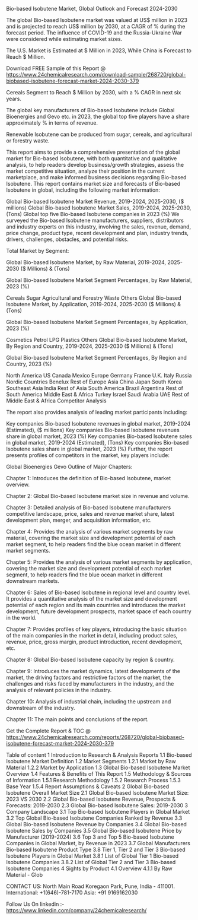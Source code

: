 Bio-based Isobutene Market, Global Outlook and Forecast 2024-2030

The global Bio-based Isobutene market was valued at US$ million in 2023 and is projected to reach US$ million by 2030, at a CAGR of % during the forecast period. The influence of COVID-19 and the Russia-Ukraine War were considered while estimating market sizes.

The U.S. Market is Estimated at $ Million in 2023, While China is Forecast to Reach $ Million.

Download FREE Sample of this Report @ https://www.24chemicalresearch.com/download-sample/268720/global-biobased-isobutene-forecast-market-2024-2030-379

Cereals Segment to Reach $ Million by 2030, with a % CAGR in next six years.

The global key manufacturers of Bio-based Isobutene include Global Bioenergies and Gevo etc. in 2023, the global top five players have a share approximately % in terms of revenue.

Renewable Isobutene can be produced from sugar, cereals, and agricultural or forestry waste.

This report aims to provide a comprehensive presentation of the global market for Bio-based Isobutene, with both quantitative and qualitative analysis, to help readers develop business/growth strategies, assess the market competitive situation, analyze their position in the current marketplace, and make informed business decisions regarding Bio-based Isobutene. This report contains market size and forecasts of Bio-based Isobutene in global, including the following market information:

Global Bio-based Isobutene Market Revenue, 2019-2024, 2025-2030, ($ millions)
Global Bio-based Isobutene Market Sales, 2019-2024, 2025-2030, (Tons)
Global top five Bio-based Isobutene companies in 2023 (%)
We surveyed the Bio-based Isobutene manufacturers, suppliers, distributors and industry experts on this industry, involving the sales, revenue, demand, price change, product type, recent development and plan, industry trends, drivers, challenges, obstacles, and potential risks.

Total Market by Segment:

Global Bio-based Isobutene Market, by Raw Material, 2019-2024, 2025-2030 ($ Millions) & (Tons)

Global Bio-based Isobutene Market Segment Percentages, by Raw Material, 2023 (%)

Cereals
Sugar
Agricultural and Forestry Waste
Others
Global Bio-based Isobutene Market, by Application, 2019-2024, 2025-2030 ($ Millions) & (Tons)

Global Bio-based Isobutene Market Segment Percentages, by Application, 2023 (%)

Cosmetics
Petrol
LPG
Plastics
Others
Global Bio-based Isobutene Market, By Region and Country, 2019-2024, 2025-2030 ($ Millions) & (Tons)

Global Bio-based Isobutene Market Segment Percentages, By Region and Country, 2023 (%)

North America
US
Canada
Mexico
Europe
Germany
France
U.K.
Italy
Russia
Nordic Countries
Benelux
Rest of Europe
Asia
China
Japan
South Korea
Southeast Asia
India
Rest of Asia
South America
Brazil
Argentina
Rest of South America
Middle East & Africa
Turkey
Israel
Saudi Arabia
UAE
Rest of Middle East & Africa
Competitor Analysis

The report also provides analysis of leading market participants including:

Key companies Bio-based Isobutene revenues in global market, 2019-2024 (Estimated), ($ millions)
Key companies Bio-based Isobutene revenues share in global market, 2023 (%)
Key companies Bio-based Isobutene sales in global market, 2019-2024 (Estimated), (Tons)
Key companies Bio-based Isobutene sales share in global market, 2023 (%)
Further, the report presents profiles of competitors in the market, key players include:

Global Bioenergies
Gevo
Outline of Major Chapters:

Chapter 1: Introduces the definition of Bio-based Isobutene, market overview.

Chapter 2: Global Bio-based Isobutene market size in revenue and volume.

Chapter 3: Detailed analysis of Bio-based Isobutene manufacturers competitive landscape, price, sales and revenue market share, latest development plan, merger, and acquisition information, etc.

Chapter 4: Provides the analysis of various market segments by raw material, covering the market size and development potential of each market segment, to help readers find the blue ocean market in different market segments.

Chapter 5: Provides the analysis of various market segments by application, covering the market size and development potential of each market segment, to help readers find the blue ocean market in different downstream markets.

Chapter 6: Sales of Bio-based Isobutene in regional level and country level. It provides a quantitative analysis of the market size and development potential of each region and its main countries and introduces the market development, future development prospects, market space of each country in the world.

Chapter 7: Provides profiles of key players, introducing the basic situation of the main companies in the market in detail, including product sales, revenue, price, gross margin, product introduction, recent development, etc.

Chapter 8: Global Bio-based Isobutene capacity by region & country.

Chapter 9: Introduces the market dynamics, latest developments of the market, the driving factors and restrictive factors of the market, the challenges and risks faced by manufacturers in the industry, and the analysis of relevant policies in the industry.

Chapter 10: Analysis of industrial chain, including the upstream and downstream of the industry.

Chapter 11: The main points and conclusions of the report.

Get the Complete Report & TOC @ https://www.24chemicalresearch.com/reports/268720/global-biobased-isobutene-forecast-market-2024-2030-379

Table of content
1 Introduction to Research & Analysis Reports
1.1 Bio-based Isobutene Market Definition
1.2 Market Segments
1.2.1 Market by Raw Material
1.2.2 Market by Application
1.3 Global Bio-based Isobutene Market Overview
1.4 Features & Benefits of This Report
1.5 Methodology & Sources of Information
1.5.1 Research Methodology
1.5.2 Research Process
1.5.3 Base Year
1.5.4 Report Assumptions & Caveats
2 Global Bio-based Isobutene Overall Market Size
2.1 Global Bio-based Isobutene Market Size: 2023 VS 2030
2.2 Global Bio-based Isobutene Revenue, Prospects & Forecasts: 2019-2030
2.3 Global Bio-based Isobutene Sales: 2019-2030
3 Company Landscape
3.1 Top Bio-based Isobutene Players in Global Market
3.2 Top Global Bio-based Isobutene Companies Ranked by Revenue
3.3 Global Bio-based Isobutene Revenue by Companies
3.4 Global Bio-based Isobutene Sales by Companies
3.5 Global Bio-based Isobutene Price by Manufacturer (2019-2024)
3.6 Top 3 and Top 5 Bio-based Isobutene Companies in Global Market, by Revenue in 2023
3.7 Global Manufacturers Bio-based Isobutene Product Type
3.8 Tier 1, Tier 2 and Tier 3 Bio-based Isobutene Players in Global Market
3.8.1 List of Global Tier 1 Bio-based Isobutene Companies
3.8.2 List of Global Tier 2 and Tier 3 Bio-based Isobutene Companies
4 Sights by Product
4.1 Overview
4.1.1 By Raw Material - Glob

CONTACT US:
North Main Road Koregaon Park, Pune, India - 411001.
International: +1(646)-781-7170
Asia: +91 9169162030

Follow Us On linkedin :- https://www.linkedin.com/company/24chemicalresearch/

